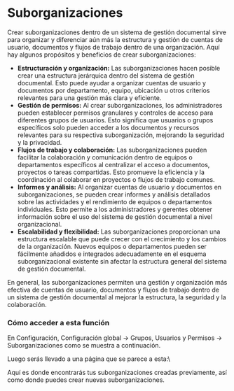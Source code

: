 # Suborganizaciones

Crear suborganizaciones dentro de un sistema de gestión documental sirve para organizar y diferenciar aún más la estructura y gestión de cuentas de usuario, documentos y flujos de trabajo dentro de una organización. Aquí hay algunos propósitos y beneficios de crear suborganizaciones:

* **Estructuración y organización:** Las suborganizaciones hacen posible crear una estructura jerárquica dentro del sistema de gestión documental. Esto puede ayudar a organizar cuentas de usuario y documentos por departamento, equipo, ubicación u otros criterios relevantes para una gestión más clara y eficiente.
* **Gestión de permisos:** Al crear suborganizaciones, los administradores pueden establecer permisos granulares y controles de acceso para diferentes grupos de usuarios. Esto significa que usuarios o grupos específicos solo pueden acceder a los documentos y recursos relevantes para su respectiva suborganización, mejorando la seguridad y la privacidad.
* **Flujos de trabajo y colaboración:** Las suborganizaciones pueden facilitar la colaboración y comunicación dentro de equipos o departamentos específicos al centralizar el acceso a documentos, proyectos o tareas compartidas. Esto promueve la eficiencia y la coordinación al colaborar en proyectos o flujos de trabajo comunes.
* **Informes y análisis:** Al organizar cuentas de usuario y documentos en suborganizaciones, se pueden crear informes y análisis detallados sobre las actividades y el rendimiento de equipos o departamentos individuales. Esto permite a los administradores y gerentes obtener información sobre el uso del sistema de gestión documental a nivel organizacional.
* **Escalabilidad y flexibilidad:** Las suborganizaciones proporcionan una estructura escalable que puede crecer con el crecimiento y los cambios de la organización. Nuevos equipos o departamentos pueden ser fácilmente añadidos e integrados adecuadamente en el esquema suborganizacional existente sin afectar la estructura general del sistema de gestión documental.

En general, las suborganizaciones permiten una gestión y organización más efectiva de cuentas de usuario, documentos y flujos de trabajo dentro de un sistema de gestión documental al mejorar la estructura, la seguridad y la colaboración.

### Cómo acceder a esta función

En Configuración, Configuración global → Grupos, Usuarios y Permisos → Suborganizaciones como se muestra a continuación.

Luego serás llevado a una página que se parece a esta:\\

Aquí es donde encontrarás tus suborganizaciones creadas previamente, así como donde puedes crear nuevas suborganizaciones.

